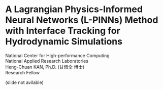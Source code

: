 # A Lagrangian Physics-Informed Neural Networks (L-PINNs) Method with Interface Tracking for Hydrodynamic Simulations

National Center for High-performance Computing\
National Applied Research Laboratories\
Heng-Chuan KAN, Ph.D. (甘恆全 博士)\
Research Fellow

(slide not avilable)

<!--
  vim:ft=markdown et wrap sw=4 sts=4:
  -->
